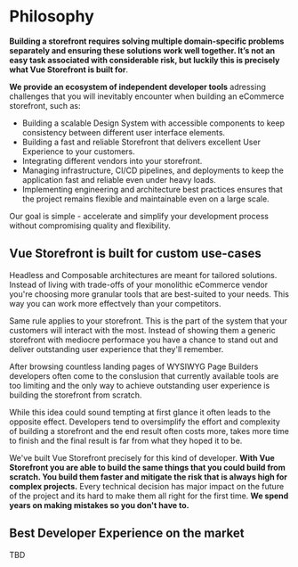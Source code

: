 # Philosophy

**Building a storefront requires solving multiple domain-specific problems separately and ensuring these solutions work well together. It’s not an easy task associated with considerable risk, but luckily this is precisely what Vue Storefront is built for**.

**We provide an ecosystem of independent developer tools** adressing challenges that you will inevitably encounter when building an eCommerce storefront, such as:

- Building a scalable Design System with accessible components to keep consistency between different user interface elements.
- Building a fast and reliable Storefront that delivers excellent User Experience to your customers.
- Integrating different vendors into your storefront.
- Managing infrastructure, CI/CD pipelines, and deployments to keep the application fast and reliable even under heavy loads.
- Implementing engineering and architecture best practices ensures that the project remains flexible and maintainable even on a large scale.

Our goal is simple - accelerate and simplify your development process without compromising quality and flexibility.

## Vue Storefront is built for custom use-cases

Headless and Composable architectures are meant for tailored solutions. Instead of living with trade-offs of your monolithic eCommerce vendor you're choosing more granular tools that are best-suited to your needs. This way you can work more effectvely than your competitors.

Same rule applies to your storefront. This is the part of the system that your customers will interact with the most. Instead of showing them a generic storefront with mediocre performace you have a chance to stand out and deliver outstanding user experience that they'll remember.

After browsing countless landing pages of WYSIWYG Page Builders developers often come to the conslusion that currently available tools are too limiting and the only way to achieve outstanding user experience is building the storefront from scratch.

While this idea could sound tempting at first glance it often leads to the opposite effect. Developers tend to oversimplify the effort and complexity of building a storefront and the end result often costs more, takes more time to finish and the final result is far from what they hoped it to be.

We've built Vue Storefront precisely for this kind of developer. **With Vue Storefront you are able to build the same things that you could build from scratch. You build them faster and mitigate the risk that is always high for complex projects.** Every technical decision has major impact on the future of the project and its hard to make them all right for the first time. **We spend years on making mistakes so you don't have to.**

## Best Developer Experience on the market

TBD
